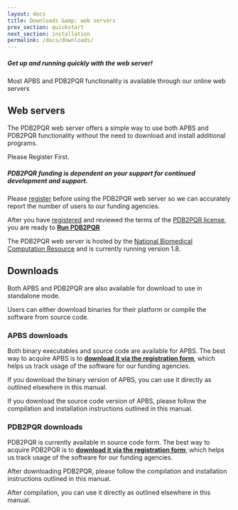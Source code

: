 ```yaml
---
layout: docs
title: Downloads &amp; web servers
prev_section: quickstart
next_section: installation
permalink: /docs/downloads/
---
```


<div class="note">
	<h5>Get up and running quickly with the web server!</h5>
	<p>Most APBS and PDB2PQR functionality is available through our online web servers</p>
</div>

## Web servers

The PDB2PQR web server offers a simple way to use both APBS and PDB2PQR functionality without the need to download and install additional programs.

Please Register First.

<div class="note warning">
	<h5>PDB2PQR funding is dependent on your support for continued development and support.</h5>
	<p>Please <a href="http://goo.gl/JdqHYd">register</a> before using the PDB2PQR web server so we can accurately report the number of users to our funding agencies.</p>
</div>

After you have [registered](http://goo.gl/JdqHYd) and reviewed the terms of the [PDB2PQR license](https://raw.github.com/sobolevnrm/apbs-pdb2pqr/master/pdb2pqr/COPYING), you are ready to **[Run PDB2PQR](http://nbcr-222.ucsd.edu/pdb2pqr)**

The PDB2PQR web server is hosted by the [National Biomedical Computation Resource](http://nbcr.ucsd.edu) and is currently running version 1.8.
<!-- TODO: Add link to Version 1.8 release notes -->

## Downloads

Both APBS and PDB2PQR are also available for download to use in standalone mode.
<!-- TODO:  Add links to source compilation instructions -->
Users can either download binaries for their platform or compile the software from source code.

### APBS downloads

Both binary executables and source code are available for APBS.
The best way to acquire APBS is to **[download it via the registration form](http://goo.gl/HkN4kj)**, which helps us track usage of the software for our funding agencies.
<!-- TODO:  Add link to usage section -->
If you download the binary version of APBS, you can use it directly as outlined elsewhere in this manual.
<!-- TODO:  Add link to compilation instructions -->
If you download the source code version of APBS, please follow the compilation and installation instructions outlined in this manual.

### PDB2PQR downloads

PDB2PQR is currently available in source code form. 
The best way to acquire PDB2PQR is to **[download it via the registration form](http://goo.gl/JdqHYd)**, which helps us track usage of the software for our funding agencies.
<!-- TODO:  Add link to compilation instructions -->
After downloading PDB2PQR, please follow the compilation and installation instructions outlined in this manual.
<!-- TODO:  Add link to usage section -->
After compilation, you can use it directly as outlined elsewhere in this manual.